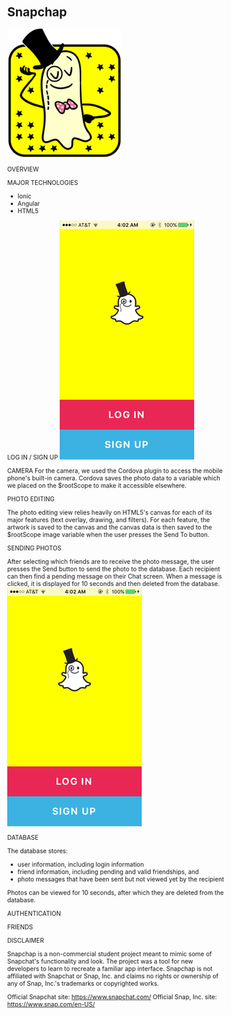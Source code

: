 # Snapchap
![Snapchap doodle](/snapchap/www/img/snapchap-doodle300.png?raw=true "Profile view image")

OVERVIEW





MAJOR TECHNOLOGIES
- Ionic
- Angular
- HTML5


LOG IN / SIGN UP
![Snapchap icon](/snapchap/www/img/screenshots/login2.png?raw=true "LogInSignUp view icon")


CAMERA
  For the camera, we used the Cordova plugin to access the mobile phone's built-in camera. Cordova saves the photo data to a variable which we placed on the $rootScope to make it accessible elsewhere.


PHOTO EDITING

  The photo editing view relies heavily on HTML5's canvas for each of its major features (text overlay, drawing, and filters). For each feature, the artwork is saved to the canvas and the canvas data is then saved to the $rootScope image variable when the user presses the Send To button.


SENDING PHOTOS

  After selecting which friends are to receive the photo message, the user presses the Send button to send the photo to the database. Each recipient can then find a pending message on their Chat screen. When a message is clicked, it is displayed for 10 seconds and then deleted from the database.
  ![Snapchap icon](/snapchap/www/img/screenshots/login2.png?raw=true "LogInSignUp view icon")


DATABASE

  The database stores:
  - user information, including login information
  - friend information, including pending and valid friendships, and
  - photo messages that have been sent but not viewed yet by the recipient

  Photos can be viewed for 10 seconds, after which they are deleted from the database.


AUTHENTICATION


FRIENDS



DISCLAIMER

  Snapchap is a non-commercial student project meant to mimic some of Snapchat's functionality and look. The project was a tool for new developers to learn to recreate a familiar app interface. Snapchap is not affiliated with Snapchat or Snap, Inc. and claims no rights or ownership of any of Snap, Inc.'s trademarks or copyrighted works.

  Official Snapchat site: https://www.snapchat.com/
  Official Snap, Inc. site: https://www.snap.com/en-US/

